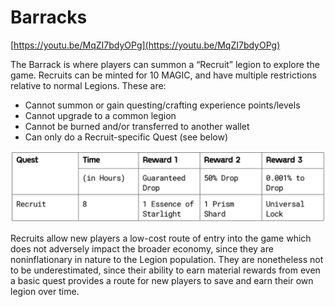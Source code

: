 # Barracks

[https://youtu.be/MqZI7bdyOPg](https://youtu.be/MqZI7bdyOPg)

The Barrack is where players can summon a “Recruit” legion to explore the game. Recruits can be minted for 10 MAGIC, and have multiple restrictions relative to normal Legions. These are:

* Cannot summon or gain questing/crafting experience points/levels
* Cannot upgrade to a common legion
* Cannot be burned and/or transferred to another wallet
* Can only do a Recruit-specific Quest (see below)

![](<../../.gitbook/assets/image (21).png>)

Recruits allow new players a low-cost route of entry into the game which does not adversely impact the broader economy, since they are noninflationary in nature to the Legion population. They are nonetheless not to be underestimated, since their ability to earn material rewards from even a basic quest provides a route for new players to save and earn their own legion over time.
